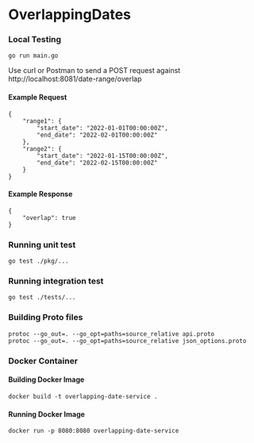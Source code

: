 # OverlappingDates

### Local Testing

```
go run main.go
```

Use curl or Postman to send a POST request against http://localhost:8081/date-range/overlap
#### Example Request
```
{
    "range1": {
        "start_date": "2022-01-01T00:00:00Z",
        "end_date": "2022-02-01T00:00:00Z"
    },
    "range2": {
        "start_date": "2022-01-15T00:00:00Z",
        "end_date": "2022-02-15T00:00:00Z"
    }
}
```
#### Example Response
```
{
    "overlap": true
}
```

### Running unit test

```
go test ./pkg/...
```

### Running integration test
```
go test ./tests/...
```

### Building Proto files

```
protoc --go_out=. --go_opt=paths=source_relative api.proto
protoc --go_out=. --go_opt=paths=source_relative json_options.proto
``` 

### Docker Container

#### Building Docker Image
```docker build -t overlapping-date-service .```

#### Running Docker Image
```docker run -p 8080:8080 overlapping-date-service``` 